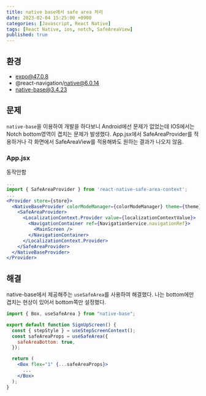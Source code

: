 ```yaml
---
title: native base에서 safe area 처리
date: 2023-02-04 15:25:00 +0900
categories: [Javascript, React Native]
tags: [React Native, ios, notch, SafeAreaView]
published: true
---
```


## 환경

- expo@47.0.8
- @react-navigation/native@6.0.14
- native-base@3.4.23

## 문제

`native-base`을 이용하여 개발을 하다보니 Android에선 문제가 없었는데 IOS에서는 Notch bottom영역이 겹치는 문제가 발생했다. App.jsx에서 SafeAreaProvider를 적용하거나 각 화면에서 SafeAreaView를 적용해봐도 원하는 결과가 나오지 않음.

### App.jsx

동작안함

```jsx
...
import { SafeAreaProvider } from 'react-native-safe-area-context';
...
<Provider store={store}>
  <NativeBaseProvider colorModeManager={colorModeManager} theme={theme}>
    <SafeAreaProvider>
      <LocalizationContext.Provider value={localizationContextValue}>
        <NavigationContainer ref={NavigationService.navigationRef}>
          <MainScreen />
        </NavigationContainer>
      </LocalizationContext.Provider>
    </SafeAreaProvider>
  </NativeBaseProvider>
</Provider>
```

## 해결

native-base에서 제공해주는 `useSafeArea`를 사용하여 해결했다.
나는 bottom에만 겹치는 현상이 있어서 bottom쪽만 설정했다.

```jsx
import { Box, useSafeArea } from "native-base";

export default function SignUpScreen() {
  const { stepStyle } = useStepScreenContext();
  const safeAreaProps = useSafeArea({
    safeAreaBottom: true,
  });

  return (
    <Box flex="1" {...safeAreaProps}>
      ...
    </Box>
  );
}
```
